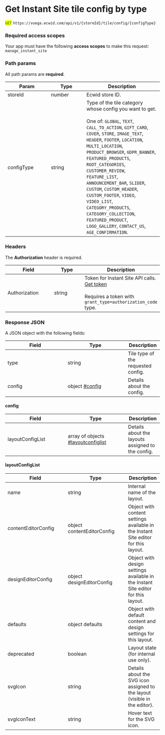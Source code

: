 # Get Instant Site tile config by type

<mark style="color:green;">`GET`</mark> `https://vuega.ecwid.com/api/v1/{storeId}/tile/config/{configType}`

### Required access scopes

Your app must have the following **access scopes** to make this request: `manage_instant_site`

### Path params

All path params are **required**.

<table><thead><tr><th width="125.37890625">Param</th><th width="99.640625">Type</th><th>Description</th></tr></thead><tbody><tr><td>storeId</td><td>number</td><td>Ecwid store ID.</td></tr><tr><td>configType</td><td>string</td><td>Type of the tile category whose config you want to get.<br><br>One of: <code>GLOBAL</code>, <code>TEXT</code>, <code>CALL_TO_ACTION</code>, <code>GIFT_CARD</code>, <code>COVER</code>, <code>STORE</code>, <code>IMAGE_TEXT</code>, <code>HEADER</code>, <code>FOOTER</code>, <code>LOCATION</code>, <code>MULTI_LOCATION</code>, <code>PRODUCT_BROWSER</code>, <code>GDPR_BANNER</code>, <code>FEATURED_PRODUCTS</code>, <code>ROOT_CATEGORIES</code>, <code>CUSTOMER_REVIEW</code>, <code>FEATURE_LIST</code>, <code>ANNOUNCEMENT_BAR</code>, <code>SLIDER</code>, <code>CUSTOM</code>, <code>CUSTOM_HEADER</code>, <code>CUSTOM_FOOTER</code>, <code>VIDEO</code>, <code>VIDEO_LIST</code>, <code>CATEGORY_PRODUCTS</code>, <code>CATEGORY_COLLECTION</code>, <code>FEATURED_PRODUCT</code>, <code>LOGO_GALLERY</code>, <code>CONTACT_US</code>, <code>AGE_CONFIRMATION</code>.</td></tr></tbody></table>

### Headers

The **Authorization** header is required.

<table><thead><tr><th width="138.484375">Field</th><th width="86.42578125">Type</th><th>Description</th></tr></thead><tbody><tr><td>Authorization</td><td>string</td><td>Token for Instant Site API calls. <a href="../get-instant-site-api-token-apiv1.md">Get token</a><br><br>Requires a token with <code>grant_type=authorization_code</code> type.</td></tr></tbody></table>

### Response JSON

A JSON object with the following fields:

<table><thead><tr><th width="179.8671875">Field</th><th width="180.43359375">Type</th><th>Description</th></tr></thead><tbody><tr><td>type</td><td>string</td><td>Tile type of the requested config.</td></tr><tr><td>config</td><td>object <a data-mention href="get-instant-site-tile-config-by-type.md#config">#config</a></td><td>Details about the config.</td></tr></tbody></table>

#### config

<table><thead><tr><th width="180.4921875">Field</th><th width="180.1015625">Type</th><th>Description</th></tr></thead><tbody><tr><td>layoutConfigList</td><td>array of objects <a data-mention href="get-instant-site-tile-config-by-type.md#layoutconfiglist">#layoutconfiglist</a></td><td>Details about the layouts assigned to the config.</td></tr></tbody></table>

#### layoutConfigList

<table><thead><tr><th width="180.328125">Field</th><th width="180.0546875">Type</th><th>Description</th></tr></thead><tbody><tr><td>name</td><td>string</td><td>Internal name of the layout.</td></tr><tr><td>contentEditorConfig</td><td>object contentEditorConfig</td><td>Object with content settings available in the Instant Site editor for this layout.</td></tr><tr><td>designEditorConfig</td><td>object designEditorConfig</td><td>Object with design settings available in the Instant Site editor for this layout.</td></tr><tr><td>defaults</td><td>object defaults</td><td>Object with default content and design settings for this layout.</td></tr><tr><td>deprecated</td><td>boolean</td><td>Layout state (for internal use only). </td></tr><tr><td>svgIcon</td><td>string</td><td>Details about the SVG icon assigned to the layout (visible in the editor).</td></tr><tr><td>svgIconText</td><td>string</td><td>Hover text for the SVG icon. </td></tr></tbody></table>
